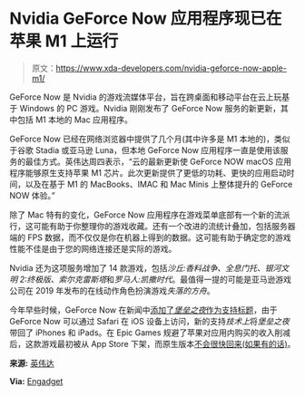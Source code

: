 # Nvidia GeForce Now 应用程序现已在苹果 M1 上运行

> 原文：<https://www.xda-developers.com/nvidia-geforce-now-apple-m1/>

GeForce Now 是 Nvidia 的游戏流媒体平台，旨在跨桌面和移动平台在云上玩基于 Windows 的 PC 游戏。Nvidia 刚刚发布了 GeForce Now 服务的新更新，其中包括 M1 本地的 Mac 应用程序。

GeForce Now 已经在网络浏览器中提供了几个月(其中许多是 M1 本地的)，类似于谷歌 Stadia 或亚马逊 Luna，但本地 GeForce Now 应用程序一直是使用该服务的最佳方式。英伟达周四表示，“云的最新更新使 GeForce NOW macOS 应用程序能够原生支持苹果 M1 芯片。此次更新提供了更低的功耗、更快的应用启动时间，以及在基于 M1 的 MacBooks、IMAC 和 Mac Minis 上整体提升的 GeForce NOW 体验。”

除了 Mac 特有的变化，GeForce Now 应用程序在游戏菜单底部有一个新的流派行，这可能有助于你整理你的游戏收藏。还有一个改进的流统计叠加，包括服务器端的 FPS 数据，而不仅仅是你在机器上得到的数据。这可能有助于确定您的游戏性能不佳是由于您的网络连接还是实际的游戏。

Nvidia 还为这项服务增加了 14 款游戏，包括*沙丘:香料战争、全息门托、银河文明 2:终极版、索尔克雷斯塔*和*罗马人:凯撒时代*。最值得一提的可能是亚马逊游戏公司在 2019 年发布的在线动作角色扮演游戏*失落的方舟*。

今年早些时候，GeForce Now 在新闻中[添加了*堡垒之夜*作为支持标题](https://www.xda-developers.com/fortnite-returns-ios-nvidia-geforce-now/)，由于 GeForce Now 可以通过 Safari 在 iOS 设备上访问，新的支持*技术上*将*堡垒之夜*带回了 iPhones 和 iPads。在 Epic Games 规避了苹果对应用内购买的收入削减后，这款游戏最初被从 App Store 下架，而原生版本[不会很快回来(如果有的话)](https://www.xda-developers.com/apple-wont-reinstate-fortnite-ios-anytime-soon/)。

**来源:** [英伟达](https://blogs.nvidia.com/blog/2022/04/28/geforce-now-thursday-april-28/)

**Via:** [Engadget](https://www.engadget.com/nvidia-geforce-now-m1-mac-native-support-lost-ark-193647952.html)